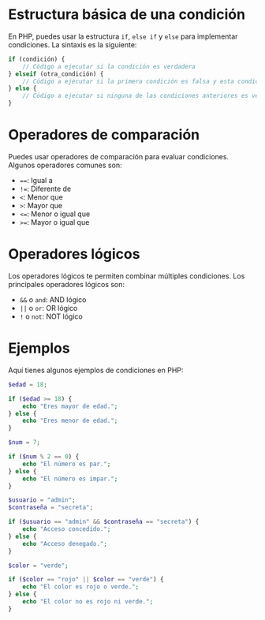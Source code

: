 # Estructura básica de una condición
   En PHP, puedes usar la estructura `if`, `else if` y `else` para implementar condiciones. La sintaxis es la siguiente:

   ```php
   if (condición) {
       // Código a ejecutar si la condición es verdadera
   } elseif (otra_condición) {
       // Código a ejecutar si la primera condición es falsa y esta condición es verdadera
   } else {
       // Código a ejecutar si ninguna de las condiciones anteriores es verdadera
   }
   ```

# Operadores de comparación
   Puedes usar operadores de comparación para evaluar condiciones. Algunos operadores comunes son:
   
   - `==`: Igual a
   - `!=`: Diferente de
   - `<`: Menor que
   - `>`: Mayor que
   - `<=`: Menor o igual que
   - `>=`: Mayor o igual que

# Operadores lógicos
   Los operadores lógicos te permiten combinar múltiples condiciones. Los principales operadores lógicos son:
   
   - `&&` o `and`: AND lógico
   - `||` o `or`: OR lógico
   - `!` o `not`: NOT lógico

# Ejemplos
   Aquí tienes algunos ejemplos de condiciones en PHP:

   ```php
   $edad = 18;

   if ($edad >= 18) {
       echo "Eres mayor de edad.";
   } else {
       echo "Eres menor de edad.";
   }
   ```

   ```php
   $num = 7;

   if ($num % 2 == 0) {
       echo "El número es par.";
   } else {
       echo "El número es impar.";
   }
   ```

   ```php
   $usuario = "admin";
   $contraseña = "secreta";

   if ($usuario == "admin" && $contraseña == "secreta") {
       echo "Acceso concedido.";
   } else {
       echo "Acceso denegado.";
   }
   ```

   ```php
   $color = "verde";

   if ($color == "rojo" || $color == "verde") {
       echo "El color es rojo o verde.";
   } else {
       echo "El color no es rojo ni verde.";
   }
   ```

